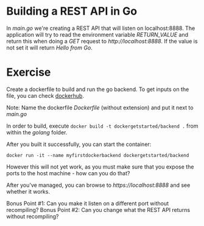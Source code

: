 # Building a REST API in Go

In *main.go* we're creating a REST API that will listen on localhost:8888.
The application will try to read the environment variable *RETURN_VALUE* and return this when doing a *GET* request to *http://localhost:8888*.
If the value is not set it will return *Hello from Go*.

# Exercise
Create a dockerfile to build and run the go backend.
To get inputs on the file, you can check [dockerhub](https://hub.docker.com/_/golang).

Note: Name the dockerfile *Dockerfile* (without extension) and put it next to *main.go*

In order to build, execute `docker build -t dockergetstarted/backend .` from within the *golang* folder.

After you built it successfully, you can start the container:

`docker run -it --name myfirstdockerbackend dockergetstarted/backend`

However this will not yet work, as you must make sure that you expose the ports to the host machine - how can you do that?

After you've managed, you can browse to *https://localhost:8888* and see whether it works.

Bonus Point #1: Can you make it listen on a different port without recompiling?
Bonus Point #2: Can you change what the REST API returns without recompiling?

